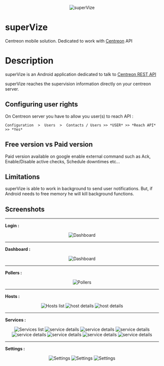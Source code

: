 <p align="center">
  <img src="https://github.com/nutzmdm/superVize/raw/master/images/logo.png" alt="superVize"/>
</p>

# superVize
Centreon mobile solution. Dedicated to work with [Centreon](https://www.centreon.com) API


# Description

superVize is an Android application dedicated to talk to [Centreon REST API](https://documentation.centreon.com/docs/centreon/en/2.8.x/api/api_rest/index.html)

superVize reaches the supervision information directly on your centreon server.

## Configuring user rights

On Centreon server you have to allow you user(s) to reach API :

	Configuration  >  Users  >  Contacts / Users >> *USER* >> *Reach API* >> *Yes*


## Free version vs Paid version

Paid version available on google enable external command such as  Ack, Enable/Disable active checks, Schedule downtimes etc...

## Limitations

superVize is able to work in background to send user notifications. But, if Android needs to free memory he will kill background functions.

## Screenshots

----------

**Login :** 

<p align="center">
  <img src="https://github.com/nutzmdm/superVize/raw/master/images/Screenshots/login.png" alt="Dashboard"/>
</p>

----------

**Dashboard :** 

<p align="center">
  <img src="https://github.com/nutzmdm/superVize/raw/master/images/Screenshots/dashboard.png" alt="Dashboard"/>
</p>

----------

**Pollers :** 

<p align="center">
  <img src="https://github.com/nutzmdm/superVize/raw/master/images/Screenshots/pollers.png" alt="Pollers"/>
</p>

----------

**Hosts :**

<p align="center">
  <img src="https://github.com/nutzmdm/superVize/raw/master/images/Screenshots/hosts_list.png" alt="Hosts list"/>
  <img src="https://github.com/nutzmdm/superVize/raw/master/images/Screenshots/host_details_1.png" alt="host details"/>
  <img src="https://github.com/nutzmdm/superVize/raw/master/images/Screenshots/host_details_2.png" alt="host details"/>
</p>

----------

**Services :**

<p align="center">
  <img src="https://github.com/nutzmdm/superVize/raw/master/images/Screenshots/services_list.png" alt="Services list"/>
  <img src="https://github.com/nutzmdm/superVize/raw/master/images/Screenshots/service_details_1.png" alt="service details"/>
  <img src="https://github.com/nutzmdm/superVize/raw/master/images/Screenshots/service_details_2.png" alt="service details"/>
  <img src="https://github.com/nutzmdm/superVize/raw/master/images/Screenshots/service_details_3.png" alt="service details"/>
  <img src="https://github.com/nutzmdm/superVize/raw/master/images/Screenshots/service_details_4.png" alt="service details"/>
  <img src="https://github.com/nutzmdm/superVize/raw/master/images/Screenshots/service_details_5.png" alt="service details"/>
  <img src="https://github.com/nutzmdm/superVize/raw/master/images/Screenshots/command_add_downtime.png" alt="service details"/>
  <img src="https://github.com/nutzmdm/superVize/raw/master/images/Screenshots/command_add_comment.png" alt="service details"/>  
</p>

----------

**Settings :**

<p align="center">
  <img src="https://github.com/nutzmdm/superVize/raw/master/images/Screenshots/settings_1.png" alt="Settings"/>
  <img src="https://github.com/nutzmdm/superVize/raw/master/images/Screenshots/settings_2.png" alt="Settings"/>
  <img src="https://github.com/nutzmdm/superVize/raw/master/images/Screenshots/settings_3.png" alt="Settings"/>
</p>



